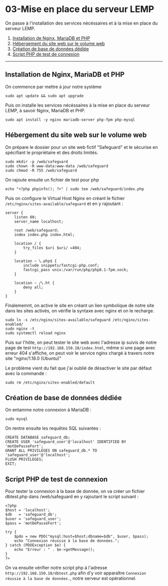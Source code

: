 # 03-Mise en place du serveur LEMP

On passe à l'installation des services nécéssaires et à la mise en place du serveur LEMP.

1. [Installation de Nginx, MariaDB et PHP](#Installation-de-Nginx,-MariaDB-et-PHP)
2. [Hébergement du site web sur le volume web](#Hébergement-du-site-web-sur-le-volume-web)
3. [Création de base de données dédiée](#Création-de-base-de-données-dédiée)
4. [Script PHP de test de connexion](#Script-PHP-de-test-de-connexion)

---


## Installation de Nginx, MariaDB et PHP

On commence par mettre à jour notre système

```
sudo apt update && sudo apt upgrade
```


Puis on installe les services nécéssaires à la mise en place du serveur LEMP, à savoir Nginx, MariaDB et PHP.

```
sudo apt install -y nginx mariadb-server php-fpm php-mysql
```


## Hébergement du site web sur le volume web

On prépare le dossier pour un site web fictif "Safeguard" et le sécurise en spécifiant le propriétaire et des droits limités.

```
sudo mkdir -p /web/safeguard
sudo chown -R www-data:www-data /web/safeguard
sudo chmod -R 755 /web/safeguard
```

On rajoute ensuite un fichier de test pour php
```
echo "<?php phpinfo(); ?>" | sudo tee /web/safeguard/index.php
```

Puis on configure le Virtual Host Nginx en créant le fichier ```/etc/nginx/sites-available/safeguard``` et en y rajoutant :

```
server {
    listen 80;
    server_name localhost;

    root /web/safeguard;
    index index.php index.html;

    location / {
        try_files $uri $uri/ =404;
    }

    location ~ \.php$ {
        include snippets/fastcgi-php.conf;
        fastcgi_pass unix:/var/run/php/php8.1-fpm.sock;
    }

    location ~ /\.ht {
        deny all;
    }
}
```

Finalememnt, on active le site en créant un lien symbolique de notre site dans les sites activés, on vérifie la syntaxe avec nginx et on le recharge.

```
sudo ln -s /etc/nginx/sites-available/safeguard /etc/nginx/sites-enabled/
sudo nginx -t
sudo systemctl reload nginx
```

Puis sur l'hôte, on peut tester le site web avec l'adresse ip suivis de notre page de test ```http://192.168.150.10/index.html```, même si une page avec erreur 404 s'affiche, on peut voir le service nginx chargé à travers notre site "nginx/1.18.0 (Ubuntu)"

Le problème vient du fait que j'ai oublié de désactiver le site par défaut avec la commande :

```
sudo rm /etc/nginx/sites-enabled/default
```


## Création de base de données dédiée

On entamme notre connexion à MariaDB :

```
sudo mysql
```


On rentre ensuite les requêtes SQL suivantes :

```
CREATE DATABASE safeguard_db;
CREATE USER 'safeguard_user'@'localhost' IDENTIFIED BY 'motDePasseFort';
GRANT ALL PRIVILEGES ON safeguard_db.* TO 'safeguard_user'@'localhost';
FLUSH PRIVILEGES;
EXIT;
```


## Script PHP de test de connexion

Pour tester la connexion à la base de donnée, on va créer un fichier dbtest.php dans /web/safeguard en y rajoutant le script suivant :

```
<?php
$host = 'localhost';
$db   = 'safeguard_db';
$user = 'safeguard_user';
$pass = 'motDePasseFort';

try {
    $pdo = new PDO("mysql:host=$host;dbname=$db", $user, $pass);
    echo "Connexion réussie à la base de données.";
} catch (PDOException $e) {
    echo "Erreur : " . $e->getMessage();
}
?>
```

On va ensuite vérifier notre script php à l'adresse ```http://192.168.150.10/dbtest.php``` afin d'y voir apparaître ```Connexion réussie à la base de données.```, notre serveur est opérationnel.
